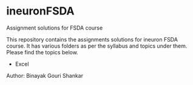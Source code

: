 # ineuronFSDA
Assignment solutions for FSDA course

This repository contains the assignments solutions for ineuron FSDA course. It has various folders as per the syllabus and topics under them. Please find the topics below.
* Excel

Author: Binayak Gouri Shankar
